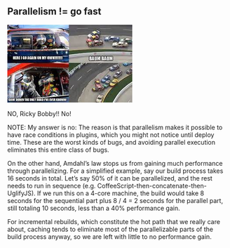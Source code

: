 ##  Parallelism != go fast

![picture of racing](images/parallel.jpeg)


NO, Ricky Bobby!! No!

NOTE:
My answer is no: The reason is that parallelism makes it possible to have race conditions in plugins, which you might not notice until deploy time. These are the worst kinds of bugs, and avoiding parallel execution eliminates this entire class of bugs.

On the other hand, Amdahl’s law stops us from gaining much performance through parallelizing. For a simplified example, say our build process takes 16 seconds in total. Let’s say 50% of it can be parallelized, and the rest needs to run in sequence (e.g. CoffeeScript-then-concatenate-then-UglifyJS). If we run this on a 4-core machine, the build would take 8 seconds for the sequential part plus 8 / 4 = 2 seconds for the parallel part, still totaling 10 seconds, less than a 40% performance gain.

For incremental rebuilds, which constitute the hot path that we really care about, caching tends to eliminate most of the parallelizable parts of the build process anyway, so we are left with little to no performance gain.
